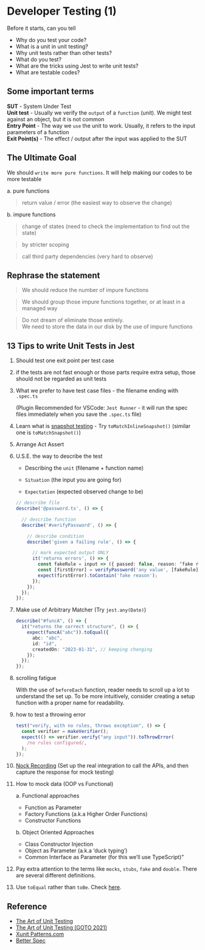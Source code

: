 # Developer Testing (1)

Before it starts, can you tell

- Why do you test your code?
- What is a unit in unit testing?
- Why unit tests rather than other tests?
- What do you test?
- What are the tricks using Jest to write unit tests?
- What are testable codes?

## Some important terms

**SUT** - System Under Test  
**Unit test** - Usually we verify the `output` of a `function` (unit). We might test against an object, but it is not common  
**Entry Point** - The way we `use` the unit to work. Usually, it refers to the input parameters of a function  
**Exit Point(s)** - The effect / output after the input was applied to the SUT

## The Ultimate Goal

We should `write more pure functions`. It will help making our codes to be more testable

a. pure functions

> return value / error (the easiest way to observe the change)

b. impure functions

> change of states (need to check the implementation to find out the state)

> by stricter scoping

> call third party dependencies (very hard to observe)

## Rephrase the statement

> We should reduce the number of impure functions

> We should group those impure functions together, or at least in a managed way

> Do not dream of eliminate those entirely.  
> We need to store the data in our disk by the use of impure functions

## 13 Tips to write Unit Tests in Jest

1. Should test one exit point per test case

2. if the tests are not fast enough or those parts require extra setup, those should not be regarded as unit tests

3. What we prefer to have test case files - the filename ending with `.spec.ts`

   (Plugin Recommended for VSCode: `Jest Runner` - it will run the spec files immediately when you save the `.spec.ts` file)

4. Learn what is [snapshot testing](https://jestjs.io/docs/snapshot-testing "https://jestjs.io/docs/snapshot-testing") - Try `toMatchInlineSnapshot()` (similar one is `toMatchSnapshot()`)

5. Arrange Act Assert

6. U.S.E. the way to describe the test

   - Describing the `unit` (filename + function name)

   - `Situation` (the input you are going for)

   - `Expectation` (expected observed change to be)

   ```typescript
   // describe file
   describe('@password.ts', () => {

     // describe function
     describe('#verifyPassword', () => {

       // describe condition
       describe('given a failing rule', () => {

         // mark expected output ONLY
         it('returns errors', () => {
           const fakeRule = input => ({ passed: false, reason: ‘fake reason’ });
           const [firstError] = verifyPassword('any value', [fakeRule]);
           expect(firstError).toContain('fake reason');
         });
       });
     });
   });
   ```

7. Make use of Arbitrary Matcher (Try `jest.any(Date)`)

   ```typescript
   describe("#funcA", () => {
     it("returns the correct structure", () => {
       expect(funcA("abc")).toEqual({
         abc: "abc",
         id: "id",
         createdOn: "2023-01-31", // keeping changing
       });
     });
   });
   ```

8. scrolling fatigue

   With the use of `beforeEach` function, reader needs to scroll up a lot to understand the set up.
   To be more intuitively, consider creating a setup function with a proper name for readability.

9. how to test a throwing error

   ```typescript
   test("verify, with no rules, throws exception", () => {
     const verifier = makeVerifier();
     expect(() => verifier.verify("any input")).toThrowError(
       /no rules configured/,
     );
   });
   ```

10. [Nock Recording](https://github.com/nock/nock#recording "https://github.com/nock/nock#recording") (Set up the real integration to call the APIs, and then capture the response for mock testing)

11. How to mock data (OOP vs Functional)

    a. Functional approaches

    - Function as Parameter
    - Factory Functions (a.k.a Higher Order Functions)
    - Constructor Functions

    b. Object Oriented Approaches

    - Class Constructor Injection
    - Object as Parameter (a.k.a ‘duck typing’)
    - Common Interface as Parameter (for this we’ll use TypeScript)”

12. Pay extra attention to the terms like `mocks`, `stubs`, `fake` and `double`. There are several different definitions.

13. Use `toEqual` rather than `toBe`. Check [here](https://dev.to/thejaredwilcurt/why-you-should-never-use-tobe-in-jest-48ca "https://dev.to/thejaredwilcurt/why-you-should-never-use-tobe-in-jest-48ca").

## Reference

- [The Art of Unit Testing](https://www.manning.com/books/the-art-of-unit-testing-third-edition "https://www.manning.com/books/the-art-of-unit-testing-third-edition")
- [The Art of Unit Testing (GOTO 2021)](https://www.youtube.com/watch?v=6ndAWzc2F-I "https://www.youtube.com/watch?v=6ndAWzc2F-I")
- [Xunit Patterns.com](http://xunitpatterns.com/Mocks,%20Fakes,%20Stubs%20and%20Dummies.html "http://xunitpatterns.com/Mocks,%20Fakes,%20Stubs%20and%20Dummies.html")
- [Better Spec](https://www.betterspecs.org "https://www.betterspecs.org")
